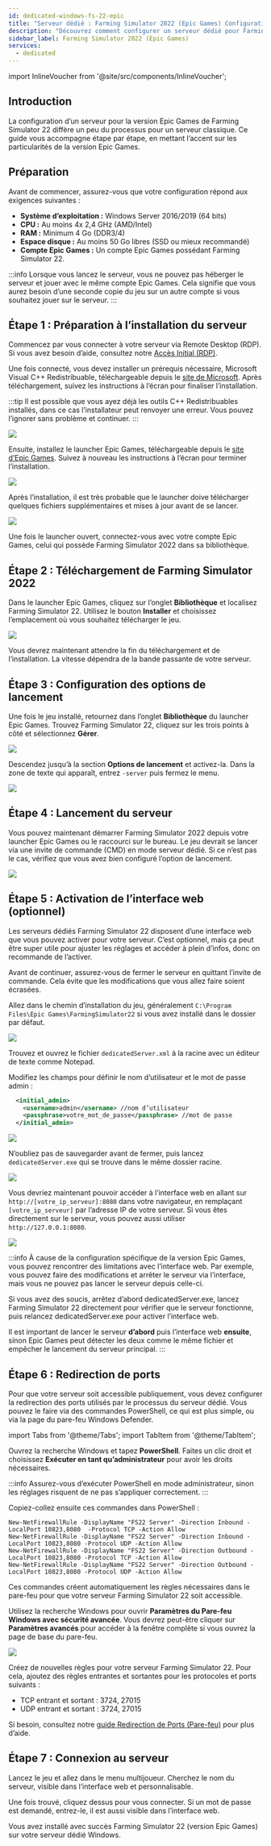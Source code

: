 ```yaml
---
id: dedicated-windows-fs-22-epic
title: "Serveur dédié : Farming Simulator 2022 (Epic Games) Configuration Serveur Dédié Windows"
description: "Découvrez comment configurer un serveur dédié pour Farming Simulator 22 version Epic Games avec des performances optimisées et des exigences spécifiques → En savoir plus maintenant"
sidebar_label: Farming Simulator 2022 (Epic Games)
services:
  - dedicated
---
```


import InlineVoucher from '@site/src/components/InlineVoucher';

## Introduction
La configuration d’un serveur pour la version Epic Games de Farming Simulator 22 diffère un peu du processus pour un serveur classique. Ce guide vous accompagne étape par étape, en mettant l’accent sur les particularités de la version Epic Games.

<InlineVoucher />

## Préparation

Avant de commencer, assurez-vous que votre configuration répond aux exigences suivantes :
- **Système d’exploitation :** Windows Server 2016/2019 (64 bits)
- **CPU :** Au moins 4x 2,4 GHz (AMD/Intel)
- **RAM :** Minimum 4 Go (DDR3/4)
- **Espace disque :** Au moins 50 Go libres (SSD ou mieux recommandé)
- **Compte Epic Games :** Un compte Epic Games possédant Farming Simulator 22.

:::info
Lorsque vous lancez le serveur, vous ne pouvez pas héberger le serveur et jouer avec le même compte Epic Games. Cela signifie que vous aurez besoin d’une seconde copie du jeu sur un autre compte si vous souhaitez jouer sur le serveur.
:::

## Étape 1 : Préparation à l’installation du serveur
Commencez par vous connecter à votre serveur via Remote Desktop (RDP). Si vous avez besoin d’aide, consultez notre [Accès Initial (RDP)](vserver-windows-userdp.md).

Une fois connecté, vous devez installer un prérequis nécessaire, Microsoft Visual C++ Redistribuable, téléchargeable depuis le [site de Microsoft](https://learn.microsoft.com/en-US/cpp/windows/latest-supported-vc-redist?view=msvc-170). Après téléchargement, suivez les instructions à l’écran pour finaliser l’installation.

:::tip
Il est possible que vous ayez déjà les outils C++ Redistribuables installés, dans ce cas l’installateur peut renvoyer une erreur. Vous pouvez l’ignorer sans problème et continuer.
:::

![](https://screensaver01.zap-hosting.com/index.php/s/9kjW9QdoWtwRAbW/preview.png)

Ensuite, installez le launcher Epic Games, téléchargeable depuis le [site d’Epic Games](https://store.epicgames.com/en-US/download). Suivez à nouveau les instructions à l’écran pour terminer l’installation.

![](https://screensaver01.zap-hosting.com/index.php/s/msGyRYr5cxoSti5/preview.png)

Après l’installation, il est très probable que le launcher doive télécharger quelques fichiers supplémentaires et mises à jour avant de se lancer.

![](https://screensaver01.zap-hosting.com/index.php/s/Bzya5Tzj8sY7RY2/preview)

Une fois le launcher ouvert, connectez-vous avec votre compte Epic Games, celui qui possède Farming Simulator 2022 dans sa bibliothèque.

## Étape 2 : Téléchargement de Farming Simulator 2022

Dans le launcher Epic Games, cliquez sur l’onglet **Bibliothèque** et localisez Farming Simulator 22. Utilisez le bouton **Installer** et choisissez l’emplacement où vous souhaitez télécharger le jeu.

![](https://screensaver01.zap-hosting.com/index.php/s/s9SxMgLtQHtwTPQ/preview)

Vous devrez maintenant attendre la fin du téléchargement et de l’installation. La vitesse dépendra de la bande passante de votre serveur.

## Étape 3 : Configuration des options de lancement

Une fois le jeu installé, retournez dans l’onglet **Bibliothèque** du launcher Epic Games. Trouvez Farming Simulator 22, cliquez sur les trois points à côté et sélectionnez **Gérer**.

![](https://screensaver01.zap-hosting.com/index.php/s/t63G5XzxwpaLje9/preview)

Descendez jusqu’à la section **Options de lancement** et activez-la. Dans la zone de texte qui apparaît, entrez `-server` puis fermez le menu.

![](https://screensaver01.zap-hosting.com/index.php/s/HLAXkbdpanAFfbS/preview)

## Étape 4 : Lancement du serveur

Vous pouvez maintenant démarrer Farming Simulator 2022 depuis votre launcher Epic Games ou le raccourci sur le bureau. Le jeu devrait se lancer via une invite de commande (CMD) en mode serveur dédié. Si ce n’est pas le cas, vérifiez que vous avez bien configuré l’option de lancement.

![](https://screensaver01.zap-hosting.com/index.php/s/Bf5LX72LWNwSFib/preview)

## Étape 5 : Activation de l’interface web (optionnel)

Les serveurs dédiés Farming Simulator 22 disposent d’une interface web que vous pouvez activer pour votre serveur. C’est optionnel, mais ça peut être super utile pour ajuster les réglages et accéder à plein d’infos, donc on recommande de l’activer.

Avant de continuer, assurez-vous de fermer le serveur en quittant l’invite de commande. Cela évite que les modifications que vous allez faire soient écrasées.

Allez dans le chemin d’installation du jeu, généralement `C:\Program Files\Epic Games\FarmingSimulator22` si vous avez installé dans le dossier par défaut.

![](https://screensaver01.zap-hosting.com/index.php/s/yoqHoDAFZFkP2Ps/preview)

Trouvez et ouvrez le fichier `dedicatedServer.xml` à la racine avec un éditeur de texte comme Notepad.

Modifiez les champs pour définir le nom d’utilisateur et le mot de passe admin : 
```xml
  <initial_admin>
    <username>admin</username> //nom d’utilisateur
    <passphrase>votre_mot_de_passe</passphrase> //mot de passe
  </initial_admin>
```

![](https://screensaver01.zap-hosting.com/index.php/s/gks4Pswpyc3Wcix/preview)

N’oubliez pas de sauvegarder avant de fermer, puis lancez `dedicatedServer.exe` qui se trouve dans le même dossier racine.

![](https://screensaver01.zap-hosting.com/index.php/s/KjNeS5E8BLEgnnH/preview)

Vous devriez maintenant pouvoir accéder à l’interface web en allant sur `http://[votre_ip_serveur]:8080` dans votre navigateur, en remplaçant `[votre_ip_serveur]` par l’adresse IP de votre serveur. Si vous êtes directement sur le serveur, vous pouvez aussi utiliser `http://127.0.0.1:8080`.

![](https://screensaver01.zap-hosting.com/index.php/s/n96fcAxyxBnfjyL/preview)

:::info
À cause de la configuration spécifique de la version Epic Games, vous pouvez rencontrer des limitations avec l’interface web. Par exemple, vous pouvez faire des modifications et arrêter le serveur via l’interface, mais vous ne pouvez pas lancer le serveur depuis celle-ci.

Si vous avez des soucis, arrêtez d’abord dedicatedServer.exe, lancez Farming Simulator 22 directement pour vérifier que le serveur fonctionne, puis relancez dedicatedServer.exe pour activer l’interface web.

Il est important de lancer le serveur **d’abord** puis l’interface web **ensuite**, sinon Epic Games peut détecter les deux comme le même fichier et empêcher le lancement du serveur principal.
:::

## Étape 6 : Redirection de ports

Pour que votre serveur soit accessible publiquement, vous devez configurer la redirection des ports utilisés par le processus du serveur dédié. Vous pouvez le faire via des commandes PowerShell, ce qui est plus simple, ou via la page du pare-feu Windows Defender.

import Tabs from '@theme/Tabs';
import TabItem from '@theme/TabItem';

<Tabs>
<TabItem value="powershell" label="Via Powershell" default>

Ouvrez la recherche Windows et tapez **PowerShell**. Faites un clic droit et choisissez **Exécuter en tant qu’administrateur** pour avoir les droits nécessaires.

:::info
Assurez-vous d’exécuter PowerShell en mode administrateur, sinon les réglages risquent de ne pas s’appliquer correctement.
:::

Copiez-collez ensuite ces commandes dans PowerShell :
```
New-NetFirewallRule -DisplayName "FS22 Server" -Direction Inbound -LocalPort 10823,8080  -Protocol TCP -Action Allow
New-NetFirewallRule -DisplayName "FS22 Server" -Direction Inbound -LocalPort 10823,8080 -Protocol UDP -Action Allow
New-NetFirewallRule -DisplayName "FS22 Server" -Direction Outbound -LocalPort 10823,8080 -Protocol TCP -Action Allow
New-NetFirewallRule -DisplayName "FS22 Server" -Direction Outbound -LocalPort 10823,8080 -Protocol UDP -Action Allow
```

Ces commandes créent automatiquement les règles nécessaires dans le pare-feu pour que votre serveur Farming Simulator 22 soit accessible.

</TabItem>

<TabItem value="windefender" label="Via Windows Defender">

Utilisez la recherche Windows pour ouvrir **Paramètres du Pare-feu Windows avec sécurité avancée**. Vous devrez peut-être cliquer sur **Paramètres avancés** pour accéder à la fenêtre complète si vous ouvrez la page de base du pare-feu.

![](https://github.com/zaphosting/docs/assets/42719082/5fb9f943-7e51-4d8f-9df4-2f5ff60857d3)

Créez de nouvelles règles pour votre serveur Farming Simulator 22. Pour cela, ajoutez des règles entrantes et sortantes pour les protocoles et ports suivants :
- TCP entrant et sortant : 3724, 27015
- UDP entrant et sortant : 3724, 27015

Si besoin, consultez notre [guide Redirection de Ports (Pare-feu)](vserver-windows-port.md) pour plus d’aide.

</TabItem>
</Tabs>

## Étape 7 : Connexion au serveur
Lancez le jeu et allez dans le menu multijoueur. Cherchez le nom du serveur, visible dans l’interface web et personnalisable.

Une fois trouvé, cliquez dessus pour vous connecter. Si un mot de passe est demandé, entrez-le, il est aussi visible dans l’interface web.

Vous avez installé avec succès Farming Simulator 22 (version Epic Games) sur votre serveur dédié Windows.

<InlineVoucher />